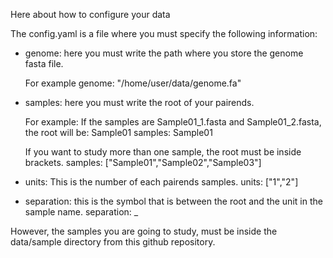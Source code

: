 Here about how to configure your data

The config.yaml is a file where you must specify the following information:
  - genome: here you must write the path where you store the genome fasta file.

    For example
      genome: "/home/user/data/genome.fa"
  
  - samples: here you must write the root of your pairends.

      For example: If the samples are Sample01_1.fasta and Sample01_2.fasta, the root will be: Sample01
        samples: Sample01

      If you want to study more than one sample, the root must be inside brackets.
        samples: ["Sample01","Sample02","Sample03"]
  
  - units: This is the number of each pairends samples.
           units: ["1","2"]

  - separation: this is the symbol that is between the root and the unit in the sample name. 
           separation: _

However, the samples you are going to study, must be inside the data/sample directory from this github repository. 

    
